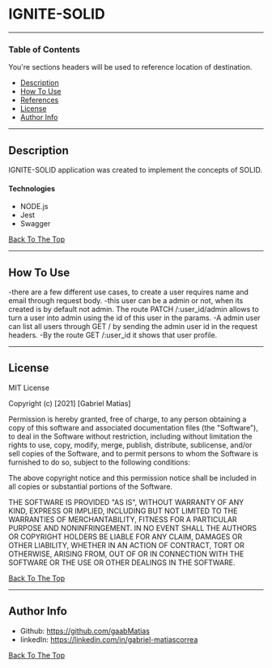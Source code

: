 # IGNITE-SOLID

---

### Table of Contents
You're sections headers will be used to reference location of destination.

- [Description](#description)
- [How To Use](#how-to-use)
- [References](#references)
- [License](#license)
- [Author Info](#author-info)

---

## Description

IGNITE-SOLID application was created to implement the concepts of SOLID.

#### Technologies

- NODE.js
- Jest
- Swagger

[Back To The Top](#IGNITE-SOLID)

---

## How To Use

-there are a few different use cases, to create a user requires name and email through request body.
-this user can be a admin or not, when its created is by default not admin. The route PATCH /:user_id/admin allows to  turn a user into admin using the id of this user in the params.
-A admin user can list all users through GET / by sending the admin user id in the request headers.
-By the route GET /:user_id it shows that user profile.

---

## License

MIT License

Copyright (c) [2021] [Gabriel Matias]

Permission is hereby granted, free of charge, to any person obtaining a copy
of this software and associated documentation files (the "Software"), to deal
in the Software without restriction, including without limitation the rights
to use, copy, modify, merge, publish, distribute, sublicense, and/or sell
copies of the Software, and to permit persons to whom the Software is
furnished to do so, subject to the following conditions:

The above copyright notice and this permission notice shall be included in all
copies or substantial portions of the Software.

THE SOFTWARE IS PROVIDED "AS IS", WITHOUT WARRANTY OF ANY KIND, EXPRESS OR
IMPLIED, INCLUDING BUT NOT LIMITED TO THE WARRANTIES OF MERCHANTABILITY,
FITNESS FOR A PARTICULAR PURPOSE AND NONINFRINGEMENT. IN NO EVENT SHALL THE
AUTHORS OR COPYRIGHT HOLDERS BE LIABLE FOR ANY CLAIM, DAMAGES OR OTHER
LIABILITY, WHETHER IN AN ACTION OF CONTRACT, TORT OR OTHERWISE, ARISING FROM,
OUT OF OR IN CONNECTION WITH THE SOFTWARE OR THE USE OR OTHER DEALINGS IN THE
SOFTWARE.

[Back To The Top](#IGNITE-SOLID)

---

## Author Info

- Github: https://github.com/gaabMatias
- linkedIn: https://linkedin.com/in/gabriel-matiascorrea

[Back To The Top](#IGNITE-SOLID)
